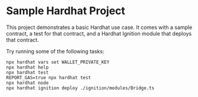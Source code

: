 # Sample Hardhat Project

This project demonstrates a basic Hardhat use case. It comes with a sample contract, a test for that contract, and a Hardhat Ignition module that deploys that contract.

Try running some of the following tasks:

```shell
npx hardhat vars set WALLET_PRIVATE_KEY
npx hardhat help
npx hardhat test
REPORT_GAS=true npx hardhat test
npx hardhat node
npx hardhat ignition deploy ./ignition/modules/Bridge.ts
```
